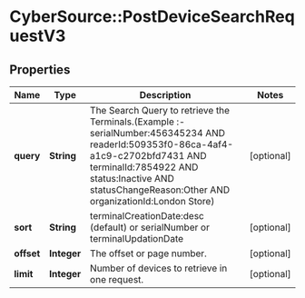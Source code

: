 # CyberSource::PostDeviceSearchRequestV3

## Properties
Name | Type | Description | Notes
------------ | ------------- | ------------- | -------------
**query** | **String** | The Search Query to retrieve the Terminals.(Example :- serialNumber:456345234 AND readerId:509353f0-86ca-4af4-a1c9-c2702bfd7431  AND terminalId:7854922 AND status:Inactive AND statusChangeReason:Other AND organizationId:London Store) | [optional] 
**sort** | **String** | terminalCreationDate:desc (default) or serialNumber or terminalUpdationDate | [optional] 
**offset** | **Integer** | The offset or page number. | [optional] 
**limit** | **Integer** | Number of devices to retrieve in one request. | [optional] 



